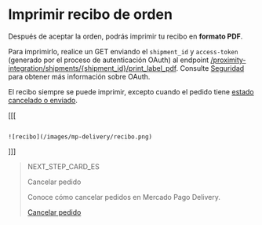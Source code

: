 # Imprimir recibo de orden

Después de aceptar la orden, podrás imprimir tu recibo en **formato PDF**.

Para imprimirlo, realice un GET enviando el `shipment_id` y `access-token` (generado por el proceso de autenticación OAuth) al endpoint  [/proximity-integration/shipments/{shipment_id}/print_label_pdf](https://www.mercadopago[FAKER][URL][DOMAIN]/developers/es/reference/mp_delivery/_proximity-integration_shipments_shipment_id_print_label_pdf/get). Consulte [Seguridad](https://www.mercadopago[FAKER][URL][DOMAIN]/developers/es/guides/security/oauth/introduction) para obtener más información sobre OAuth.

El recibo siempre se puede imprimir, excepto cuando el pedido tiene [estado cancelado o enviado](https://www.mercadopago[FAKER][URL][DOMAIN]/developers/es/guides/mp-delivery/get-order-data).

[[[
```response PDF

![recibo](/images/mp-delivery/recibo.png)

```
]]]

> NEXT_STEP_CARD_ES
>
> Cancelar pedido
>
> Conoce cómo cancelar pedidos en Mercado Pago Delivery.
>
> [Cancelar pedido](https://www.mercadopago[FAKER][URL][DOMAIN]/developers/es/guides/mp-delivery/cancel-order)
